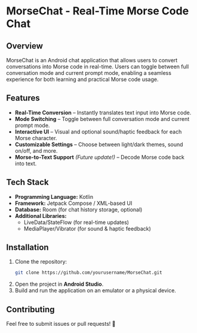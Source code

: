# **MorseChat - Real-Time Morse Code Chat**  

## **Overview**  
MorseChat is an Android chat application that allows users to convert conversations into Morse code in real-time. Users can toggle between full conversation mode and current prompt mode, enabling a seamless experience for both learning and practical Morse code usage.  

## **Features**  
- **Real-Time Conversion** – Instantly translates text input into Morse code.  
- **Mode Switching** – Toggle between full conversation mode and current prompt mode.  
- **Interactive UI** – Visual and optional sound/haptic feedback for each Morse character.  
- **Customizable Settings** – Choose between light/dark themes, sound on/off, and more.  
- **Morse-to-Text Support** *(Future update!)* – Decode Morse code back into text.  

## **Tech Stack**  
- **Programming Language:** Kotlin  
- **Framework:** Jetpack Compose / XML-based UI  
- **Database:** Room (for chat history storage, optional)  
- **Additional Libraries:**  
  - LiveData/StateFlow (for real-time updates)  
  - MediaPlayer/Vibrator (for sound & haptic feedback)  

## **Installation**  
1. Clone the repository:  
   ```bash
   git clone https://github.com/yourusername/MorseChat.git
   ```
2. Open the project in **Android Studio**.  
3. Build and run the application on an emulator or a physical device.  

## **Contributing**  
Feel free to submit issues or pull requests! 🚀  
